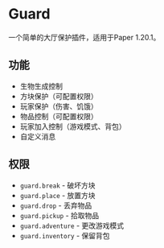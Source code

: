 # Guard

一个简单的大厅保护插件，适用于Paper 1.20.1。

## 功能

- 生物生成控制
- 方块保护（可配置权限）
- 玩家保护（伤害、饥饿）
- 物品控制（可配置权限）
- 玩家加入控制（游戏模式、背包）
- 自定义消息

## 权限

- `guard.break` - 破坏方块
- `guard.place` - 放置方块
- `guard.drop` - 丢弃物品
- `guard.pickup` - 拾取物品
- `guard.adventure` - 更改游戏模式
- `guard.inventory` - 保留背包